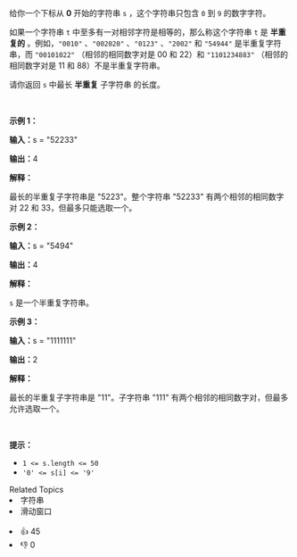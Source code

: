 <p>给你一个下标从 <strong>0</strong>&nbsp;开始的字符串&nbsp;<code>s</code>&nbsp;，这个字符串只包含&nbsp;<code>0</code>&nbsp;到&nbsp;<code>9</code>&nbsp;的数字字符。</p>

<p>如果一个字符串&nbsp;<code>t</code>&nbsp;中至多有一对相邻字符是相等的，那么称这个字符串 <code>t</code> 是 <strong>半重复的</strong>&nbsp;。例如，<code>"0010"</code>&nbsp;、<code>"002020"</code>&nbsp;、<code>"0123"</code>&nbsp;、<code>"2002"</code>&nbsp;和 <code>"54944"</code>&nbsp;是半重复字符串，而 <code>"00101022"</code>&nbsp;（相邻的相同数字对是 00 和 22）和 <code>"1101234883"</code>&nbsp;（相邻的相同数字对是 11 和 88）不是半重复字符串。</p>

<p>请你返回 <code>s</code>&nbsp;中最长 <strong>半重复</strong>&nbsp;<span data-keyword="substring-nonempty">子字符串</span> 的长度。</p>

<p>&nbsp;</p>

<p><strong class="example">示例 1：</strong></p>

<div class="example-block"> 
 <p><strong>输入：</strong><span class="example-io">s = "52233"</span></p> 
</div>

<p><strong>输出：</strong><span class="example-io">4</span></p>

<p><strong>解释：</strong></p>

<p>最长的半重复子字符串是 "5223"。整个字符串 "52233" 有两个相邻的相同数字对 22 和 33，但最多只能选取一个。</p>

<p><strong class="example">示例 2：</strong></p>

<div class="example-block"> 
 <p><strong>输入：</strong><span class="example-io">s = "5494"</span></p> 
</div>

<p><strong>输出：</strong><span class="example-io">4</span></p>

<p><strong>解释：</strong></p>

<p><code>s</code>&nbsp;是一个半重复字符串。</p>

<p><strong class="example">示例 3：</strong></p>

<div class="example-block"> 
 <p><strong>输入：</strong><span class="example-io">s = "1111111"</span></p> 
</div>

<p><strong>输出：</strong><span class="example-io">2</span></p>

<p><strong>解释：</strong></p>

<p>最长的半重复子字符串是 "11"。子字符串 "111" 有两个相邻的相同数字对，但最多允许选取一个。</p>

<p>&nbsp;</p>

<p><strong>提示：</strong></p>

<ul> 
 <li><code>1 &lt;= s.length &lt;= 50</code></li> 
 <li><code>'0' &lt;= s[i] &lt;= '9'</code></li> 
</ul>

<div><div>Related Topics</div><div><li>字符串</li><li>滑动窗口</li></div></div><br><div><li>👍 45</li><li>👎 0</li></div>
